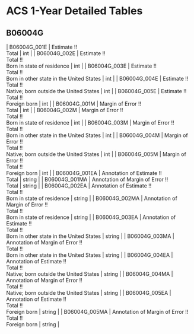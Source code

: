 # ACS 1-Year Detailed Tables

## B06004G

| B06004G_001E | Estimate !!<br>Total | int |
| B06004G_002E | Estimate !!<br>Total !!<br>Born in state of residence | int |
| B06004G_003E | Estimate !!<br>Total !!<br>Born in other state in the United States | int |
| B06004G_004E | Estimate !!<br>Total !!<br>Native; born outside the United States | int |
| B06004G_005E | Estimate !!<br>Total !!<br>Foreign born | int |
| B06004G_001M | Margin of Error !!<br>Total | int |
| B06004G_002M | Margin of Error !!<br>Total !!<br>Born in state of residence | int |
| B06004G_003M | Margin of Error !!<br>Total !!<br>Born in other state in the United States | int |
| B06004G_004M | Margin of Error !!<br>Total !!<br>Native; born outside the United States | int |
| B06004G_005M | Margin of Error !!<br>Total !!<br>Foreign born | int |
| B06004G_001EA | Annotation of Estimate !!<br>Total | string |
| B06004G_001MA | Annotation of Margin of Error !!<br>Total | string |
| B06004G_002EA | Annotation of Estimate !!<br>Total !!<br>Born in state of residence | string |
| B06004G_002MA | Annotation of Margin of Error !!<br>Total !!<br>Born in state of residence | string |
| B06004G_003EA | Annotation of Estimate !!<br>Total !!<br>Born in other state in the United States | string |
| B06004G_003MA | Annotation of Margin of Error !!<br>Total !!<br>Born in other state in the United States | string |
| B06004G_004EA | Annotation of Estimate !!<br>Total !!<br>Native; born outside the United States | string |
| B06004G_004MA | Annotation of Margin of Error !!<br>Total !!<br>Native; born outside the United States | string |
| B06004G_005EA | Annotation of Estimate !!<br>Total !!<br>Foreign born | string |
| B06004G_005MA | Annotation of Margin of Error !!<br>Total !!<br>Foreign born | string |


